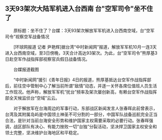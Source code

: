 ## 3天93架次大陆军机进入台西南 台"空军司令"坐不住了
　　原标题：坐不住了？台媒：3天93架次解放军军机进入台西南空域，台“空军司令”视察空军战备情况

　　[环球网报道 记者 尹艳辉]据台湾“中时新闻网”报道，解放军军机10月一连3天进入台西南空域，至3日傍晚，3天合计高达93架次。为此，台“空军司令”熊厚基3日赴空军作战指挥部视察官兵假日战备情况。

　　台媒报道截图

　　“中时新闻网”援引《青年日报》4日的报道，熊厚基抵达台空军作战指挥部后，前往空中管制中心了解当前所谓“敌情”动态，并逐一关怀各席位值班人员生活工作现况。他声称，解放军军机“扰台”频率及架次屡创新高，有赖台空军作战指挥部全天候监侦台“空域”云云。

　　对于解放军在台海周边的军事行动，东部战区新闻发言人张春晖此前曾表示，台湾及其附属岛屿是中国领土神圣不可分割的一部分，中国军队战备巡航完全正当合法，是针对当前台海安全形势和维护国家主权需要采取的必要行动。张春晖强调，战区部队有决心、有能力挫败一切“台独”分裂活动，坚决捍卫国家主权安全和领土完整，坚决维护台海地区和平稳定。


